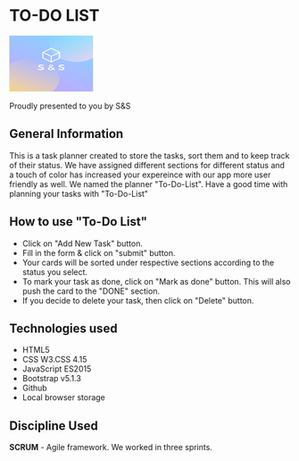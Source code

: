 # TO-DO LIST 

<img src="images/logo2.png" alt="Our Logo" width="150" height="100" />

Proudly presented to you by S&S


## General Information
This is a task planner created to store the tasks, sort them and to keep track of their status. We have assigned different sections for different status and a touch of color has increased your expereince with our app more user friendly as well. 
We named the planner "To-Do-List". Have a good time with planning your tasks with "To-Do-List"

## How to use "To-Do List"

- Click on "Add New Task" button.
- Fill in the form & click on "submit" button.
- Your cards will be sorted under respective sections according to the status you select. 
- To mark your task as done, click on "Mark as done" button. This will also push the card to the "DONE" section.
- If you decide to delete your task, then click on "Delete" button. 

## Technologies used

- HTML5
- CSS W3.CSS 4.15
- JavaScript ES2015
- Bootstrap v5.1.3
- Github
- Local browser storage

## Discipline Used  
**SCRUM** - Agile framework. 
We worked in three sprints. 








